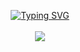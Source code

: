 <p align="center">
<a href="https://github.com/TaosLezz">
    <img src="https://readme-typing-svg.demolab.com?font=Georgia&size=18&duration=2000&pause=100&multiline=true&width=500&height=80&lines=TaosLezz;AI+%7C+Computer+Vision+%7C+Bots" alt="Typing SVG" />
</a>
<br/>
  
<!-- <a href="https://pypi.org/user/TaosLezz/">
    <img src="https://komarev.com/ghpvc/?username=TaosLezz&label=Visitors&color=0e75b6&style=flat" alt="googoldkhan" />
</a> -->

<br/> 

<!-- <a href="https://github.com/TaosLezz">
    <img src="https://github-readme-stats.vercel.app/api?username=TaosLezz&show_icons=true&count_private=true&show_icons=true&hide_border=true&hide_title=true&card_width=300px&hide_rank=true&bg_color=00000000&theme=dracula">
</a> -->

<a href="https://github.com/TaosLezz">
    <img src="https://github-stats-alpha.vercel.app/api?username=TaosLezz&cc=22272e&tc=37BCF6&ic=fff">
</a>

</p>
